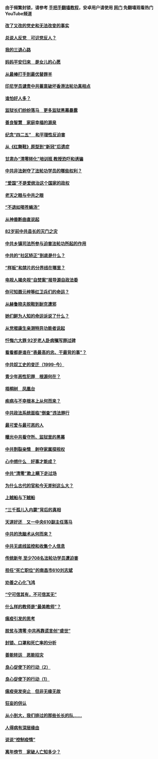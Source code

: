 #### 由于频繁封锁，请参考 [手把手翻墙教程](https://github.com/gfw-breaker/guides/wiki/)，安卓用户请使用 [网门](https://github.com/gfw-breaker/nogfw/blob/master/dl.md?t=05040101) 免翻墙观看热门YouTube频道 

#### [改了又改的党史和无法改变的事实](../pages/19/424037.md?t=05040101) 

#### [总说人反党　可识党反人？](../pages/19/423820.md?t=05040101) 

#### [我的三退心路](../pages/19/423876.md?t=05040101) 

#### [妈妈平安归来　是女儿的心愿](../pages/19/423947.md?t=05040101) 

#### [从最棒打手到最优替罪羊](../pages/19/423819.md?t=05040101) 

#### [印尼学员谴责中共蓄意破坏香港法轮功真相点](../pages/19/423902.md?t=05040101) 

#### [谁怕好人多？](../pages/19/423774.md?t=05040101) 

#### [监狱长们纷纷落马　更多监狱黑幕暴露](../pages/19/423787.md?t=05040101) 

#### [善良智慧　家庭幸福的源泉](../pages/19/423632.md?t=05040101) 

#### [纪念“四二五”　和平理性反迫害](../pages/19/423660.md?t=05040101) 

#### [从《红舞鞋》原型到“新冠”后遗症](../pages/19/423509.md?t=05040101) 

#### [甘肃办“清零转化”培训班 教授恐吓和诱骗](../pages/19/423498.md?t=05040101) 

#### [中共非法剥夺了法轮功学员的哪些权利？](../pages/19/423392.md?t=05040101) 

#### [“爱国”不是爱统治这个国家的政权](../pages/19/423029.md?t=05040101) 

#### [老天之眼与中共之眼](../pages/19/423378.md?t=05040101) 

#### [“不退如喝苍蝇汤”](../pages/19/423287.md?t=05040101) 

#### [从神兽断曲直说起](../pages/19/423201.md?t=05040101) 

#### [82岁前中共县长的灭门之灾](../pages/19/423055.md?t=05040101) 

#### [中共乡镇司法所参与迫害法轮功所起的作用](../pages/19/423064.md?t=05040101) 

#### [中共的“社区矫正”到底是什么？](../pages/19/422870.md?t=05040101) 

#### [“样板”和禁片的分界线在哪里？](../pages/19/422704.md?t=05040101) 

#### [电视人揭央视“自焚案”报导源自政法委](../pages/19/422770.md?t=05040101) 

#### [你可知聂元梓等红卫兵们的命运？](../pages/19/422848.md?t=05040101) 

#### [从赫鲁晓夫脱鞋到耐克遭邪](../pages/19/422826.md?t=05040101) 

#### [她们鲜为人知的命运诉说了什么？](../pages/19/422754.md?t=05040101) 

#### [从党棍康生亲测特异功能者说起](../pages/19/422657.md?t=05040101) 

#### [忏悔六大罪 92岁老人卧病嘱写罪过碑](../pages/19/422750.md?t=05040101) 

#### [看看都是谁在“表最高的忠、干最背的事”？](../pages/19/422703.md?t=05040101) 

#### [中共奴工史的变迁（1999-今）](../pages/19/422656.md?t=05040101) 

#### [青少年恶性犯罪　根源何在？](../pages/19/422449.md?t=05040101) 

#### [梧桐树　凤凰台](../pages/19/422442.md?t=05040101) 

#### [疾病与不幸根本上从何而来？](../pages/19/422438.md?t=05040101) 

#### [中共政法系统面临“倒查”违法罪行](../pages/19/422497.md?t=05040101) 

#### [最可爱与最可恶的人](../pages/19/422448.md?t=05040101) 

#### [曝光中共看守所、监狱里的黑幕](../pages/19/422390.md?t=05040101) 

#### [中共割裂亲情　剥夺家属探视权](../pages/19/422364.md?t=05040101) 

#### [心中想什么　好事才能成？](../pages/19/422318.md?t=05040101) 

#### [中共“清零”欺上瞒下走过场](../pages/19/422306.md?t=05040101) 

#### [为什么古代的官和今天差别这么大？](../pages/19/422228.md?t=05040101) 

#### [上贼船与下贼船](../pages/19/422276.md?t=05040101) 

#### [“三千孤儿入内蒙”背后的真相](../pages/19/422229.md?t=05040101) 

#### [天道好还　又一中央610副主任落马](../pages/19/422155.md?t=05040101) 

#### [中共的洗脑术从何而来？](../pages/19/422154.md?t=05040101) 

#### [中共无底线监控和收集个人信息](../pages/19/422039.md?t=05040101) 

#### [传统新年 至少708名法轮功学员遭迫害](../pages/19/421946.md?t=05040101) 

#### [担任“死亡职位”的南昌市610刘志斌](../pages/19/421957.md?t=05040101) 

#### [劝善之心化飞鸿](../pages/19/421164.md?t=05040101) 

#### [“宁可信其有，不可信其无”](../pages/19/421691.md?t=05040101) 

#### [什么样的教师是“最美教师”？](../pages/19/421755.md?t=05040101) 

#### [瘟疫引发的思考](../pages/19/421594.md?t=05040101) 

#### [脱贫与清零 中共再靠谎言创“盛世”](../pages/19/421590.md?t=05040101) 

#### [封锁、口罩和死亡率的分析](../pages/19/421495.md?t=05040101) 

#### [善能转运　恶能招灾](../pages/19/421334.md?t=05040101) 

#### [良心促使下的行动（2）](../pages/19/421361.md?t=05040101) 

#### [良心促使下的行动（1）](../pages/19/421302.md?t=05040101) 

#### [瘟疫突发突止　但非无缘无故](../pages/19/421281.md?t=05040101) 

#### [狂妄的供认](../pages/19/421199.md?t=05040101) 

#### [从小到大，我们排过的那些长长的队……](../pages/19/421243.md?t=05040101) 

#### [人得病有深层缘由](../pages/19/420864.md?t=05040101) 

#### [说说“控制疫情”](../pages/19/420831.md?t=05040101) 

#### [离年傍节　家破人亡知多少？](../pages/19/420563.md?t=05040101) 

